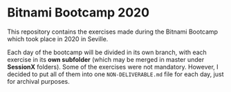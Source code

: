 # Bitnami Bootcamp 2020

This repository contains the exercises made during the Bitnami Bootcamp which
took place in 2020 in Seville.

Each day of the bootcamp will be divided in its own branch, with each exercise in its
**own subfolder** (which may be merged in master under **SessionX** folders). Some of the exercises were not mandatory. 
However, I decided to put all of them into one ``NON-DELIVERABLE.md`` file for each day, just for archival purposes.